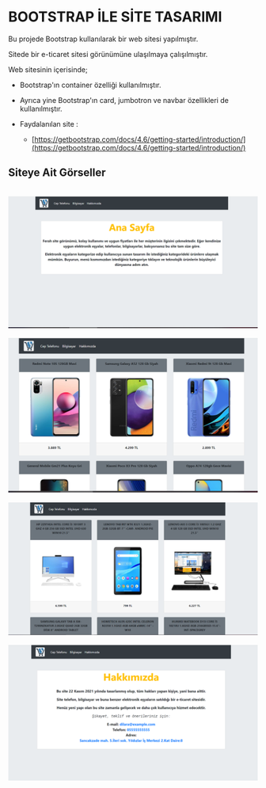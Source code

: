 # BOOTSTRAP İLE SİTE TASARIMI 

 Bu projede Bootstrap kullanılarak bir web sitesi yapılmıştır.

Sitede bir e-ticaret sitesi görünümüne ulaşılmaya çalışılmıştır.

Web sitesinin içerisinde;

- Bootstrap'ın container özelliği kullanılmıştır.
- Ayrıca yine Bootstrap'ın card, jumbotron ve navbar özellikleri de kullanılmıştır.

- Faydalanılan site :
    * [https://getbootstrap.com/docs/4.6/getting-started/introduction/](https://getbootstrap.com/docs/4.6/getting-started/introduction/)


## Siteye Ait Görseller

&nbsp;
![EkranAlıntısı1](images/alıntılar/alinti1.png)
&nbsp;
![EkranAlıntısı2](images/alıntılar/alinti2.png)
&nbsp;
![EkranAlıntısı3](images/alıntılar/alinti3.png)
&nbsp;
![EkranAlıntısı4](images/alıntılar/alinti4.png)
&nbsp;